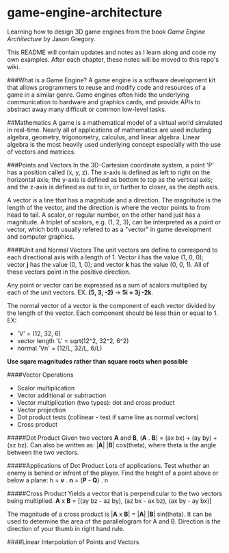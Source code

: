 game-engine-architecture
========================

Learning how to design 3D game engines from the book
*Game Engine Architecture* by Jason Gregory.

This README will contain updates and notes as I learn along and
code my own examples. After each chapter, these notes will
be moved to this repo's wiki.


###What is a Game Engine?
A game engine is a software development kit that allows programmers to reuse
and modify code and resources of a game in a similar genre. Game engines often
hide the underlying communication to hardware and graphics cards, and
provide APIs to abstract away many difficult or common low-level tasks.



##Mathematics
A game is a mathematical model of a virtual world simulated in real-time.
Nearly all of applications of mathematics are used including algebra, geometry,
trigonometry, calculus, and linear algebra. Linear algebra is the most heavily
used underlying concept especially with the use of vectors and matrices.

###Points and Vectors
In the 3D-Cartesian coordinate system, a point 'P' has a position
called (x, y, z). The x-axis is defined as left to right on the horizontal axis;
the y-axis is defined as bottom to top as the vertical axis; and the z-axis
is defined as out to in, or further to closer, as the depth axis.

A vector is a line that has a magnitude and a direction. The magnitude is the
length of the vector, and the direction is where the vector points to from
head to tail. A scalor, or regular number, on the other hand just has a magnitude.
A triplet of scalors, e.g. (1, 2, 3), can be interpreted as a point or vector, which
both usually refered to as a "vector" in game development and computer graphics.

####Unit and Normal Vectors
The unit vectors are define to correspond to each directional axis with a length of 1.
Vector **i** has the value (1, 0, 0); vector **j** has the value (0, 1, 0); and vector
**k** has the value (0, 0, 1). All of these vectors point in the positive direction.

Any point or vector can be expressed as a sum of scalors multiplied by each
of the unit vectors. EX. **(5, 3, -2)** -> **5i + 3j -2k**.

The normal vector of a vector is the component of each vector divided by the length
of the vector. Each component should be less than or equal to 1. EX:

* 'V' = (12, 32, 6)
* vector length 'L' = sqrt(12^2, 32^2, 6^2)
* normal 'Vn' = (12/L, 32/L, 6/L)

**Use sqare magnitudes rather than square roots when possible**


####Vector Operations

* Scalor multiplication
* Vector additional or subtraction
* Vector multiplication (two types): dot and cross product
* Vector projection
* Dot product tests (collinear - test if same line as normal vectors)
* Cross product

#####Dot Product
Given two vectors **A** and **B**, (**A** . **B**) = (ax bx) + (ay by) + (az bz).
Can also be written as: |**A**| |**B**| cos(theta), where theta is the angle between
the two vectors.

#####Applications of Dot Product
Lots of applications. Test whether an enemy is behind or infront of the player.
Find the height of a point above or below a plane: h = **v** . **n** = (**P** - **Q**) . n

#####Cross Product
Yields a vector that is perpendicular to the two vectors being multiplied.
**A** x **B** = [(ay bz - az by), (az bx - ax bz), (ax by - ay bx)]

The magnitude of a cross product is |**A** x **B**| = |**A**| |**B**| sin(theta).
It can be used to determine the area of the parallelogram for A and B.
Direction is the direction of your thumb in right hand rule.


####Linear Interpolation of Points and Vectors
